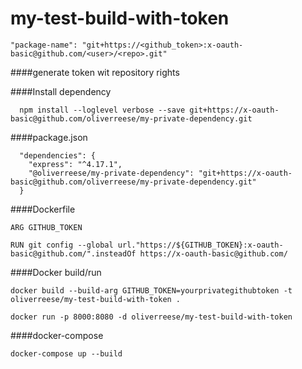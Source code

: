 # my-test-build-with-token

```
"package-name": "git+https://<github_token>:x-oauth-basic@github.com/<user>/<repo>.git"
```

####generate token wit repository rights

####Install dependency
```
  npm install --loglevel verbose --save git+https://x-oauth-basic@github.com/oliverreese/my-private-dependency.git
```

####package.json
```
  "dependencies": {
    "express": "^4.17.1",
    "@oliverreese/my-private-dependency": "git+https://x-oauth-basic@github.com/oliverreese/my-private-dependency.git"
  }
```



####Dockerfile
```
ARG GITHUB_TOKEN

RUN git config --global url."https://${GITHUB_TOKEN}:x-oauth-basic@github.com/".insteadOf https://x-oauth-basic@github.com/

```


####Docker build/run
```
docker build --build-arg GITHUB_TOKEN=yourprivategithubtoken -t oliverreese/my-test-build-with-token .

docker run -p 8000:8080 -d oliverreese/my-test-build-with-token

```

####docker-compose
```
docker-compose up --build
```

  
